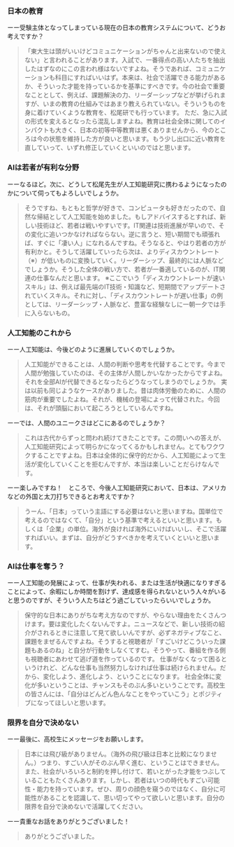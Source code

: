 ### 日本の教育

ーー受験主体となってしまっている現在の日本の教育システムについて、どうお考えですか？

>「東大生は頭がいいけどコミュニケーションがちゃんと出来ないので使えない」と言われることがあります。入試で、一番得点の高い人たちを抽出したはずなのにこの言われ様はないですよね。そうであれば、コミュニケーションも科目にすればいいはず。本来は、社会で活躍できる能力があるか、そういった才能を持っているかを基準にすべきです。今の社会で重要なこととして、例えば、課題解決の力、リーダーシップなどが挙げられますが、いまの教育の仕組みではあまり教えられていない。そういうものを身に着けていくような教育を、松尾研でも行っています。
ただ、急に入試の形式を変えるとなったら混乱しますよね。教育は社会全体に関してのインパクトも大きく、日本の初等中等教育は悪くありませんから、今のところは今の状態を維持した方が良いと思います。もう少し出口に近い教育を直していって、いずれ修正していくといいのではと思います。

### AIは若者が有利な分野

ーーなるほど。次に、どうして松尾先生が人工知能研究に携わるようになったのかについて伺ってもよろしいでしょうか。

>そうですね、もともと哲学が好きで、コンピュータも好きだったので、自然な帰結として人工知能を始めました。もしアドバイスするとすれば、新しい技術ほど、若者は戦いやすいです。IT関連は技術進展が早いので、その変化に追いつかなければならない。逆に言うと、短い期間でも頑張れば、すぐに「凄い人」になれるんですね。そうなると、やはり若者の方が有利かと。そうして活躍していったら次は、よりディスカウントレート（※）が低いものに変換していく。リーダーシップ、最終的には人脈などでしょうか。そうした全体の戦い方で、若者が一番適しているのが、IT関連の仕事なんだと思います。
※ここでいう「ディスカウントレートが速いスキル」は、例えば最先端のIT技術・知識など、短期間でアップデートされていくスキル。それに対し、「ディスカウントレートが遅い仕事」の例としては、リーダーシップ・人脈など、豊富な経験なしに一朝一夕では手に入らないもの。

### 人工知能のこれから

ーー人工知能は、今後どのように進展していくのでしょうか。

>人工知能ができることは、人間の判断や思考を代替することです。今まで人間が勉強していたのは、その主体が人間しかいなかったからですよね。それを全部AIが代替できるとなったらどうなってしまうのでしょうか。
実は以前も同じようなケースがありました。昔は肉体労働のために、人間の筋肉が重要でしたよね。それが、機械の登場によって代替された。今回は、それが頭脳において起ころうとしているんですね。

ーーでは、人間のユニークさはどこにあるのでしょうか？

>これは古代からずっと問われ続けてきたことです。この問いへの答えが、人工知能研究によって明らかになってくるかもしれません。とてもワクワクすることですよね。日本は全体的に保守的だから、人工知能によって生活が変化していくことを拒むんですが、本当は楽しいことだらけなんです。

ーー楽しみですね！　ところで、今後人工知能研究において、日本は、アメリカなどの外国と太刀打ちできるとお考えですか？

>うーん、「日本」っていう主語にする必要はないと思いますね。国単位で考えるのではなくて、「自分」という基準で考えるといいと思います。もしくは「企業」の単位。海外が良ければ海外にいけばいいし、そこで活躍すればいい。まずは、自分がどうすべきかを考えていくといいと思います。

### AIは仕事を奪う？

ーー人工知能の発展によって、仕事が失われる、または生活が快適になりすぎることによって、余暇にしか時間を割けず、達成感を得られないという人々がいると思うのですが、そういう人たちはどう過ごしていったらいいでしょうか。

>保守的な日本にありがちな考え方なのですが、やらない理由をたくさんつけます。要は変化したくないんですよ。ニュースなどで、新しい技術の紹介がされるときに注意して見て欲しいんですが、必ずネガティブなこと、課題をまぜるんですよね。そうすると視聴者が「すごいけどこういった課題もあるのね」と自分が行動をしなくてすむ。そうやって、番組を作る側も視聴者にあわせて逃げ道を作っているのです。
仕事がなくなって困るというけれど、どんな仕事も当然努力しなければ仕事は続けられません。だから、変化しよう、進化しよう、ということになります。
社会全体に変化が多いということは、チャンスもそのぶん多いということです。高校生の皆さんには、「自分はどんどん色んなことをやっていこう」とポジティブになってほしいと思います。

### 限界を自分で決めない

ーー最後に、高校生にメッセージをお願いします。

>日本には飛び級がありません。（海外の飛び級は日本と比較になりません。）つまり、すごい人がそのぶん早く進む、ということはできません。また、社会がいろいろと制約を押し付けて、若いとがった才能をつぶしていることもたくさんあります。しかし、若者はいつの時代もすごい可能性・能力を持っています。ぜひ、周りの顔色を窺うのではなく、自分に可能性があることを認識して、思い切ってやって欲しいと思います。自分の限界を自分で決めないで活躍してください。

ーー貴重なお話をありがとうございました！

>ありがとうございました。
